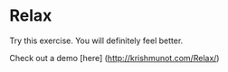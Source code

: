 # Relax
Try this exercise. You will definitely feel better.

Check out a demo [here] (http://krishmunot.com/Relax/)
